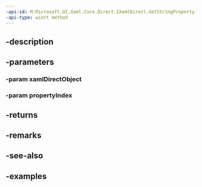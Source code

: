```yaml
---
-api-id: M:Microsoft.UI.Xaml.Core.Direct.IXamlDirect.GetStringProperty(System.Object,Microsoft.UI.Xaml.Core.Direct.XamlPropertyIndex)
-api-type: winrt method
---
```


## -description

## -parameters

### -param xamlDirectObject

### -param propertyIndex

## -returns

## -remarks

## -see-also

## -examples

